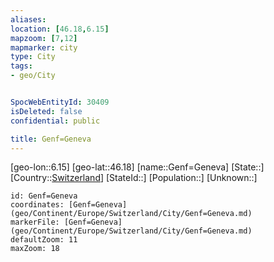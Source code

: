 ```yaml
---
aliases: 
location: [46.18,6.15]
mapzoom: [7,12] 
mapmarker: city 
type: City
tags:
- geo/City


SpocWebEntityId: 30409
isDeleted: false
confidential: public

title: Genf=Geneva
---
```

[geo-lon::6.15]
[geo-lat::46.18]
[name::Genf=Geneva]
[State::]
[Country::[Switzerland](geo/Continent/Europe/Switzerland.md)]
[StateId::]
[Population::]
[Unknown::]


```leaflet
id: Genf=Geneva
coordinates: [Genf=Geneva](geo/Continent/Europe/Switzerland/City/Genf=Geneva.md)
markerFile: [Genf=Geneva](geo/Continent/Europe/Switzerland/City/Genf=Geneva.md)
defaultZoom: 11 
maxZoom: 18
```


